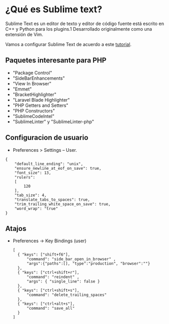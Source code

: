 # ¿Qué es Sublime text?

Sublime Text es un editor de texto y editor de código fuente está escrito en C++ y Python para los plugins.1 Desarrollado originalmente como una extensión de Vim.

Vamos a configurar Sublime Text de acuerdo a este [tutorial](https://manuais.iessanclemente.net/index.php/Tutorial_sobre_editor_Sublime_Text_3).

## Paquetes interesante para PHP

* "Package Control"
* "SideBarEnhancements"
* "View In Browser"
* "Emmet"
* "BracketHighlighter"
* "Laravel Blade Highlighter"
* "PHP Getters and Setters"
* "PHP Constructors"
* "SublimeCodeIntel"
* "SublimeLinter" y "SublimeLinter-php"

## Configuracion de usuario

* Preferences &gt; Settings – User.

```
{
    "default_line_ending": "unix",
    "ensure_newline_at_eof_on_save": true,
    "font_size": 13,
    "rulers":
    [
        120
    ],
    "tab_size": 4,
    "translate_tabs_to_spaces": true,
    "trim_trailing_white_space_on_save": true,
    "word_wrap": "true"
}
```

## Atajos

* Preferences -&gt; Key Bindings \(user\)
  ```
  [
    { "keys": ["shift+f6"],
        "command": "side_bar_open_in_browser" ,
        "args":{"paths":[], "type":"production", "browser":""}
    },
    { "keys": ["ctrl+shift+r"],
        "command": "reindent" ,
        "args": { "single_line": false }
    },
    { "keys": ["ctrl+shift+s"],
        "command": "delete_trailing_spaces"
    },
    { "keys": ["ctrl+alt+s"],
        "command": "save_all"
    }
  ]
  ```



